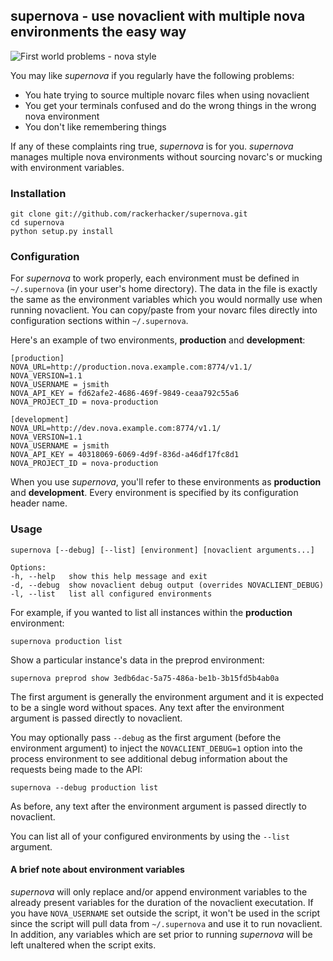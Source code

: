 ## supernova - use novaclient with multiple nova environments the easy way

![First world problems - nova style](http://lolcdn.mhtx.net/firstworldproblems-multiplenovaenvironments-20120316-072224.jpg)

You may like *supernova* if you regularly have the following problems:

* You hate trying to source multiple novarc files when using novaclient
* You get your terminals confused and do the wrong things in the wrong nova environment
* You don't like remembering things

If any of these complaints ring true, *supernova* is for you. *supernova* manages multiple nova environments without sourcing novarc's or mucking with environment variables.

### Installation

    git clone git://github.com/rackerhacker/supernova.git
    cd supernova
    python setup.py install

### Configuration

For *supernova* to work properly, each environment must be defined in `~/.supernova` (in your user's home directory).  The data in the file is exactly the same as the environment variables which you would normally use when running novaclient.  You can copy/paste from your novarc files directly into configuration sections within `~/.supernova`.

Here's an example of two environments, **production** and **development**:

    [production]
    NOVA_URL=http://production.nova.example.com:8774/v1.1/
    NOVA_VERSION=1.1
    NOVA_USERNAME = jsmith
    NOVA_API_KEY = fd62afe2-4686-469f-9849-ceaa792c55a6
    NOVA_PROJECT_ID = nova-production

    [development]
    NOVA_URL=http://dev.nova.example.com:8774/v1.1/
    NOVA_VERSION=1.1
    NOVA_USERNAME = jsmith
    NOVA_API_KEY = 40318069-6069-4d9f-836d-a46df17fc8d1
    NOVA_PROJECT_ID = nova-production

When you use *supernova*, you'll refer to these environments as **production** and **development**.  Every environment is specified by its configuration header name.

### Usage

    supernova [--debug] [--list] [environment] [novaclient arguments...]

    Options:
    -h, --help   show this help message and exit
    -d, --debug  show novaclient debug output (overrides NOVACLIENT_DEBUG)
    -l, --list   list all configured environments

For example, if you wanted to list all instances within the **production** environment:

    supernova production list

Show a particular instance's data in the preprod environment:

    supernova preprod show 3edb6dac-5a75-486a-be1b-3b15fd5b4ab0a

The first argument is generally the environment argument and it is expected to be a single word without spaces. Any text after the environment argument is passed directly to novaclient.

You may optionally pass `--debug` as the first argument (before the environment argument) to inject the `NOVACLIENT_DEBUG=1` option into the process environment to see additional debug information about the requests being made to the API:

    supernova --debug production list

As before, any text after the environment argument is passed directly to novaclient.

You can list all of your configured environments by using the `--list` argument.

#### A brief note about environment variables

*supernova* will only replace and/or append environment variables to the already present variables for the duration of the novaclient executation. If you have `NOVA_USERNAME` set outside the script, it won't be used in the script since the script will pull data from `~/.supernova` and use it to run novaclient. In addition, any variables which are set prior to running *supernova* will be left unaltered when the script exits.
